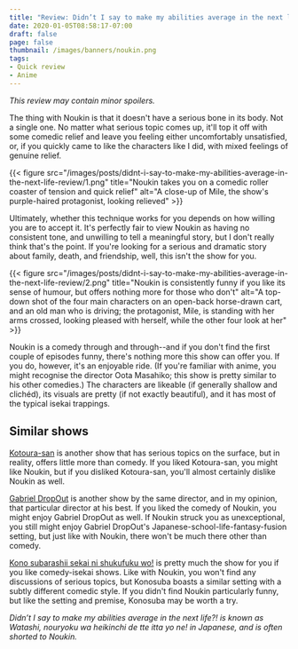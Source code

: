```yaml
---
title: "Review: Didn’t I say to make my abilities average in the next life?!"
date: 2020-01-05T08:58:17-07:00
draft: false
page: false
thumbnail: /images/banners/noukin.png
tags:
- Quick review
- Anime
---
```


*This review may contain minor spoilers.*

The thing with Noukin is that it doesn't have a serious bone in its body. Not a single one. No matter what serious topic comes up, it'll top it off with some comedic relief and leave you feeling either uncomfortably unsatisfied, or, if you quickly came to like the characters like I did, with mixed feelings of genuine relief.

{{< figure src="/images/posts/didnt-i-say-to-make-my-abilities-average-in-the-next-life-review/1.png" title="Noukin takes you on a comedic roller coaster of tension and quick relief" alt="A close-up of Mile, the show's purple-haired protagonist, looking relieved" >}}

Ultimately, whether this technique works for you depends on how willing you are to accept it. It's perfectly fair to view Noukin as having no consistent tone, and unwilling to tell a meaningful story, but I don't really think that's the point. If you're looking for a serious and dramatic story about family, death, and friendship, well, this isn't the show for you.

{{< figure src="/images/posts/didnt-i-say-to-make-my-abilities-average-in-the-next-life-review/2.png" title="Noukin is consistently funny if you like its sense of humour, but offers nothing more for those who don't" alt="A top-down shot of the four main characters on an open-back horse-drawn cart, and an old man who is driving; the protagonist, Mile, is standing with her arms crossed, looking pleased with herself, while the other four look at her" >}}

Noukin is a comedy through and through--and if you don't find the first couple of episodes funny, there's nothing more this show can offer you. If you do, however, it's an enjoyable ride. (If you're familiar with anime, you might recognise the director Oota Masahiko; this show is pretty similar to his other comedies.) The characters are likeable (if generally shallow and clichéd), its visuals are pretty (if not exactly beautiful), and it has most of the typical isekai trappings.

## Similar shows

[Kotoura-san](https://myanimelist.net/anime/15379/Kotoura-san) is another show that has serious topics on the surface, but in reality, offers little more than comedy. If you liked Kotoura-san, you might like Noukin, but if you disliked Kotoura-san, you'll almost certainly dislike Noukin as well.

[Gabriel DropOut](https://myanimelist.net/anime/33731/Gabriel_DropOut) is another show by the same director, and in my opinion, that particular director at his best. If you liked the comedy of Noukin, you might enjoy Gabriel DropOut as well. If Noukin struck you as unexceptional, you still might enjoy Gabriel DropOut's Japanese-school-life-fantasy-fusion setting, but just like with Noukin, there won't be much there other than comedy.

[Kono subarashii sekai ni shukufuku wo!](https://myanimelist.net/anime/30831/Kono_Subarashii_Sekai_ni_Shukufuku_wo) is pretty much the show for you if you like comedy-isekai shows. Like with Noukin, you won't find any discussions of serious topics, but Konosuba boasts a similar setting with a subtly different comedic style. If you didn't find Noukin particularly funny, but like the setting and premise, Konosuba may be worth a try.

*Didn’t I say to make my abilities average in the next life?! is known as Watashi, nouryoku wa heikinchi de tte itta yo ne! in Japanese, and is often shorted to Noukin.*
